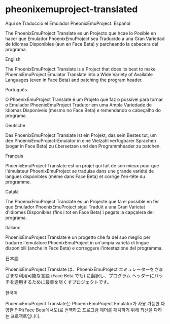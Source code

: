 # pheonixemuproject-translated
Aqui se Traduccio el Emulador PheonixEmuProject.
Español

The PhoenixEmuProject Translate es un Projecto que hcae lo Posible en hacer que Emulador PhoenixEmuProject sea Traducido a una Gran Variedad de Idiomas Disponibles (aun en Face Beta) y parcheando la cabecera del programa.

English

The PhoenixEmuProject Translate is a Project that does its best to make PhoenixEmuProject Emulator Translate into a Wide Variety of Available Languages (even in Face Beta) and patching the program header.

Português

O PhoenixEmuProject Translate é um Projeto que faz o possível para tornar o Emulador PhoenixEmuProject Tradutor em uma Ampla Variedade de Idiomas Disponíveis (mesmo no Face Beta) e remendando o cabeçalho do programa.

Deutsche

Das PhoenixEmuProject Translate ist ein Projekt, das sein Bestes tut, um den PhoenixEmuProject-Emulator in eine Vielzahl verfügbarer Sprachen (sogar in Face Beta) zu übersetzen und den Programmheader zu patchen.

Français

PhoenixEmuProject Translate est un projet qui fait de son mieux pour que l'émulateur PhoenixEmuProject se traduise dans une grande variété de langues disponibles (même dans Face Beta) et corrige l'en-tête du programme.

Català

The PhoenixEmuProject Translate és un Projecte que fa el possible en fer que Emulador PhoenixEmuProject sigui Traduït a una Gran Varietat d'Idiomes Disponibles (fins i tot en Face Beta) i pegats la capçalera del programa.

Italiano

PhoenixEmuProject Translate è un progetto che fa del suo meglio per tradurre l'emulatore PhoenixEmuProject in un'ampia varietà di lingue disponibili (anche in Face Beta) e correggere l'intestazione del programma.

日本語

PhoenixEmuProject Translate は、PhoenixEmuProject エミュレーターをさまざまな利用可能な言語 (Face Beta でも) に翻訳し、プログラム ヘッダーにパッチを適用するために最善を尽くすプロジェクトです。

한국어

PhoenixEmuProject Translate는 PhoenixEmuProject Emulator가 사용 가능한 다양한 언어(Face Beta에서도)로 번역하고 프로그램 헤더를 패치하기 위해 최선을 다하는 프로젝트입니다.
